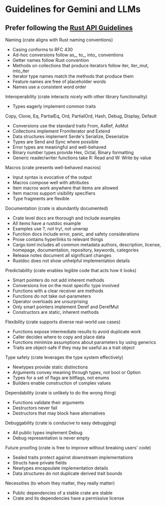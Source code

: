 # Guidelines for Gemini and LLMs

## Prefer following the [Rust API Guidelines](https://rust-lang.github.io/api-guidelines/checklist.html)

Naming (crate aligns with Rust naming conventions)
- Casing conforms to RFC 430
- Ad-hoc conversions follow as_, to_, into_ conventions
- Getter names follow Rust convention
- Methods on collections that produce iterators follow iter, iter_mut, into_iter
- Iterator type names match the methods that produce them
- Feature names are free of placeholder words
- Names use a consistent word order

Interoperability (crate interacts nicely with other library functionality)
- Types eagerly implement common traits

Copy, Clone, Eq, PartialEq, Ord, PartialOrd, Hash, Debug, Display, Default
- Conversions use the standard traits From, AsRef, AsMut
- Collections implement FromIterator and Extend
- Data structures implement Serde's Serialize, Deserialize
- Types are Send and Sync where possible
- Error types are meaningful and well-behaved
- Binary number types provide Hex, Octal, Binary formatting
- Generic reader/writer functions take R: Read and W: Write by value

Macros (crate presents well-behaved macros)
- Input syntax is evocative of the output
- Macros compose well with attributes
- Item macros work anywhere that items are allowed
- Item macros support visibility specifiers
- Type fragments are flexible

Documentation (crate is abundantly documented)
- Crate level docs are thorough and include examples
- All items have a rustdoc example
- Examples use ?, not try!, not unwrap
- Function docs include error, panic, and safety considerations
- Prose contains hyperlinks to relevant things
- Cargo.toml includes all common metadata
authors, description, license, homepage, documentation, repository, keywords, categories
- Release notes document all significant changes
- Rustdoc does not show unhelpful implementation details

Predictability (crate enables legible code that acts how it looks)
- Smart pointers do not add inherent methods
- Conversions live on the most specific type involved
- Functions with a clear receiver are methods
- Functions do not take out-parameters
- Operator overloads are unsurprising
- Only smart pointers implement Deref and DerefMut
- Constructors are static, inherent methods

Flexibility (crate supports diverse real-world use cases)
- Functions expose intermediate results to avoid duplicate work
- Caller decides where to copy and place data
- Functions minimize assumptions about parameters by using generics
- Traits are object-safe if they may be useful as a trait object

Type safety (crate leverages the type system effectively)
- Newtypes provide static distinctions
- Arguments convey meaning through types, not bool or Option
- Types for a set of flags are bitflags, not enums
- Builders enable construction of complex values

Dependability (crate is unlikely to do the wrong thing)
- Functions validate their arguments
- Destructors never fail
- Destructors that may block have alternatives

Debuggability (crate is conducive to easy debugging)
- All public types implement Debug
- Debug representation is never empty

Future proofing (crate is free to improve without breaking users' code)
- Sealed traits protect against downstream implementations
- Structs have private fields
- Newtypes encapsulate implementation details
- Data structures do not duplicate derived trait bounds

Necessities (to whom they matter, they really matter)
- Public dependencies of a stable crate are stable
- Crate and its dependencies have a permissive license
